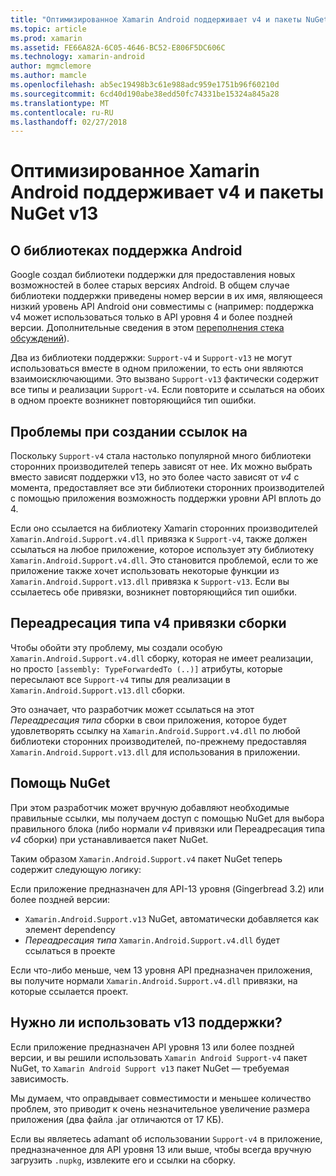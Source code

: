 ```yaml
---
title: "Оптимизированное Xamarin Android поддерживает v4 и пакеты NuGet v13"
ms.topic: article
ms.prod: xamarin
ms.assetid: FE66A82A-6C05-4646-BC52-E806F5DC606C
ms.technology: xamarin-android
author: mgmclemore
ms.author: mamcle
ms.openlocfilehash: ab5ec19498b3c61e988adc959e1751b96f60210d
ms.sourcegitcommit: 6cd40d190abe38edd50fc74331be15324a845a28
ms.translationtype: MT
ms.contentlocale: ru-RU
ms.lasthandoff: 02/27/2018
---
```

# <a name="smarter-xamarin-android-support-v4--v13-nuget-packages"></a>Оптимизированное Xamarin Android поддерживает v4 и пакеты NuGet v13

## <a name="about-the-android-support-libraries"></a>О библиотеках поддержка Android

Google создал библиотеки поддержки для предоставления новых возможностей в более старых версиях Android. В общем случае библиотеки поддержки приведены номер версии в их имя, являющееся низкий уровень API Android они совместимы с (например: поддержка v4 может использоваться только в API уровня 4 и более поздней версии. Дополнительные сведения в этом [переполнения стека обсуждений](http://stackoverflow.com/questions/9926403/android-support-package-compatibility-library-use-v4-or-v13)). 

Два из библиотеки поддержки: `Support-v4` и `Support-v13` не могут использоваться вместе в одном приложении, то есть они являются взаимоисключающими. Это вызвано `Support-v13` фактически содержит все типы и реализации `Support-v4`. Если повторите и ссылаться на обоих в одном проекте возникнет повторяющийся тип ошибки.

## <a name="problems-with-referencing"></a>Проблемы при создании ссылок на

Поскольку `Support-v4` стала настолько популярной много библиотеки сторонних производителей теперь зависят от нее. Их можно выбрать вместо зависят поддержки v13, но это более часто зависят от _v4_ с момента, предоставляет все эти библиотеки сторонних производителей с помощью приложения возможность поддержки уровни API вплоть до 4.

Если оно ссылается на библиотеку Xamarin сторонних производителей `Xamarin.Android.Support.v4.dll` привязка к `Support-v4`, также должен ссылаться на любое приложение, которое использует эту библиотеку `Xamarin.Android.Support.v4.dll`. Это становится проблемой, если то же приложение также хочет использовать некоторые функции из `Xamarin.Android.Support.v13.dll` привязка к `Support-v13`. Если вы ссылаетесь обе привязки, возникнет повторяющийся тип ошибки.

## <a name="type-forwarded-v4-binding-assembly"></a>Переадресация типа v4 привязки сборки

Чтобы обойти эту проблему, мы создали особую `Xamarin.Android.Support.v4.dll` сборку, которая не имеет реализации, но просто `[assembly: TypeForwardedTo (..)]` атрибуты, которые пересылают все `Support-v4` типы для реализации в `Xamarin.Android.Support.v13.dll` сборки.

Это означает, что разработчик может ссылаться на этот _Переадресация типа_ сборки в свои приложения, которое будет удовлетворять ссылку на `Xamarin.Android.Support.v4.dll` по любой библиотеки сторонних производителей, по-прежнему предоставляя `Xamarin.Android.Support.v13.dll` для использования в приложении.

## <a name="nuget-assistance"></a>Помощь NuGet

При этом разработчик может вручную добавляют необходимые правильные ссылки, мы получаем доступ с помощью NuGet для выбора правильного блока (либо нормали _v4_ привязки или Переадресация типа _v4_ сборки) при устанавливается пакет NuGet.

Таким образом `Xamarin.Android.Support.v4` пакет NuGet теперь содержит следующую логику:

Если приложение предназначен для API-13 уровня (Gingerbread 3.2) или более поздней версии:

*   `Xamarin.Android.Support.v13` NuGet, автоматически добавляется как элемент dependency
*   _Переадресация типа_ `Xamarin.Android.Support.v4.dll` будет ссылаться в проекте

Если что-либо меньше, чем 13 уровня API предназначен приложения, вы получите нормали `Xamarin.Android.Support.v4.dll` привязки, на которые ссылается проект.

## <a name="do-i-have-to-use-support-v13"></a>Нужно ли использовать v13 поддержки?

Если приложение предназначен API уровня 13 или более поздней версии, и вы решили использовать `Xamarin Android Support-v4` пакет NuGet, то `Xamarin Android Support v13` пакет NuGet — требуемая зависимость.

Мы думаем, что оправдывает совместимости и меньшее количество проблем, это приводит к очень незначительное увеличение размера приложения (два файла .jar отличаются от 17 КБ).

Если вы являетесь adamant об использовании `Support-v4` в приложение, предназначенное для API уровня 13 или выше, чтобы всегда вручную загрузить `.nupkg`, извлеките его и ссылки на сборку.
